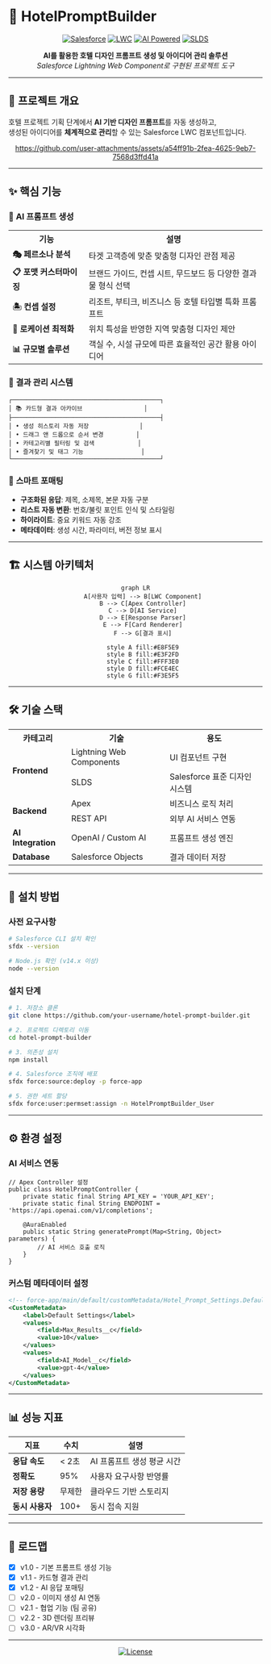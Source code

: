 # 🏨 HotelPromptBuilder

<div align="center">

[![Salesforce](https://img.shields.io/badge/Salesforce-00A1E0?style=for-the-badge&logo=salesforce&logoColor=white)](https://salesforce.com)
[![LWC](https://img.shields.io/badge/Lightning_Web_Components-0176D3?style=for-the-badge&logo=salesforce&logoColor=white)](https://developer.salesforce.com/docs/component-library/overview/components)
[![AI Powered](https://img.shields.io/badge/AI_Powered-FF6B6B?style=for-the-badge&logo=openai&logoColor=white)](https://openai.com)
[![SLDS](https://img.shields.io/badge/SLDS-1589EE?style=for-the-badge&logo=salesforce&logoColor=white)](https://www.lightningdesignsystem.com/)

**AI를 활용한 호텔 디자인 프롬프트 생성 및 아이디어 관리 솔루션**  
*Salesforce Lightning Web Component로 구현된 프로젝트 도구*

</div>

---

## 🎯 프로젝트 개요

호텔 프로젝트 기획 단계에서 **AI 기반 디자인 프롬프트**를 자동 생성하고,  
생성된 아이디어를 **체계적으로 관리**할 수 있는 Salesforce LWC 컴포넌트입니다.

<div align="center">

https://github.com/user-attachments/assets/a54ff91b-2fea-4625-9eb7-7568d3ffd41a

</div>

---

## ✨ 핵심 기능

### 🤖 **AI 프롬프트 생성**

<table>
<tr>
<th width="30%">기능</th>
<th width="70%">설명</th>
</tr>
<tr>
<td><b>🎭 페르소나 분석</b></td>
<td>타겟 고객층에 맞춘 맞춤형 디자인 관점 제공</td>
</tr>
<tr>
<td><b>📋 포맷 커스터마이징</b></td>
<td>브랜드 가이드, 컨셉 시트, 무드보드 등 다양한 결과물 형식 선택</td>
</tr>
<tr>
<td><b>🏝️ 컨셉 설정</b></td>
<td>리조트, 부티크, 비즈니스 등 호텔 타입별 특화 프롬프트</td>
</tr>
<tr>
<td><b>📍 로케이션 최적화</b></td>
<td>위치 특성을 반영한 지역 맞춤형 디자인 제안</td>
</tr>
<tr>
<td><b>📊 규모별 솔루션</b></td>
<td>객실 수, 시설 규모에 따른 효율적인 공간 활용 아이디어</td>
</tr>
</table>

### 💾 **결과 관리 시스템**

```
┌─────────────────────────────────────────┐
│ 📚 카드형 결과 아카이브                 │
├─────────────────────────────────────────┤
│ • 생성 히스토리 자동 저장              │
│ • 드래그 앤 드롭으로 순서 변경         │
│ • 카테고리별 필터링 및 검색            │
│ • 즐겨찾기 및 태그 기능                │
└─────────────────────────────────────────┘
```

### 🎨 **스마트 포매팅**

- **구조화된 응답**: 제목, 소제목, 본문 자동 구분
- **리스트 자동 변환**: 번호/불릿 포인트 인식 및 스타일링
- **하이라이트**: 중요 키워드 자동 강조
- **메타데이터**: 생성 시간, 파라미터, 버전 정보 표시

---

## 🏗️ 시스템 아키텍처

<div align="center">

```mermaid
graph LR
    A[사용자 입력] --> B[LWC Component]
    B --> C[Apex Controller]
    C --> D[AI Service]
    D --> E[Response Parser]
    E --> F[Card Renderer]
    F --> G[결과 표시]
    
    style A fill:#E8F5E9
    style B fill:#E3F2FD
    style C fill:#FFF3E0
    style D fill:#FCE4EC
    style G fill:#F3E5F5
```

</div>

---

## 🛠️ 기술 스택

<table>
<tr>
<th>카테고리</th>
<th>기술</th>
<th>용도</th>
</tr>
<tr>
<td rowspan="2"><b>Frontend</b></td>
<td>Lightning Web Components</td>
<td>UI 컴포넌트 구현</td>
</tr>
<tr>
<td>SLDS</td>
<td>Salesforce 표준 디자인 시스템</td>
</tr>
<tr>
<td rowspan="2"><b>Backend</b></td>
<td>Apex</td>
<td>비즈니스 로직 처리</td>
</tr>
<tr>
<td>REST API</td>
<td>외부 AI 서비스 연동</td>
</tr>
<tr>
<td><b>AI Integration</b></td>
<td>OpenAI / Custom AI</td>
<td>프롬프트 생성 엔진</td>
</tr>
<tr>
<td><b>Database</b></td>
<td>Salesforce Objects</td>
<td>결과 데이터 저장</td>
</tr>
</table>

---


## 🚀 설치 방법

### 사전 요구사항

```bash
# Salesforce CLI 설치 확인
sfdx --version

# Node.js 확인 (v14.x 이상)
node --version
```

### 설치 단계

```bash
# 1. 저장소 클론
git clone https://github.com/your-username/hotel-prompt-builder.git

# 2. 프로젝트 디렉토리 이동
cd hotel-prompt-builder

# 3. 의존성 설치
npm install

# 4. Salesforce 조직에 배포
sfdx force:source:deploy -p force-app

# 5. 권한 세트 할당
sfdx force:user:permset:assign -n HotelPromptBuilder_User
```

---

## ⚙️ 환경 설정

### AI 서비스 연동

```apex
// Apex Controller 설정
public class HotelPromptController {
    private static final String API_KEY = 'YOUR_API_KEY';
    private static final String ENDPOINT = 'https://api.openai.com/v1/completions';
    
    @AuraEnabled
    public static String generatePrompt(Map<String, Object> parameters) {
        // AI 서비스 호출 로직
    }
}
```

### 커스텀 메타데이터 설정

```xml
<!-- force-app/main/default/customMetadata/Hotel_Prompt_Settings.Default.md -->
<CustomMetadata>
    <label>Default Settings</label>
    <values>
        <field>Max_Results__c</field>
        <value>10</value>
    </values>
    <values>
        <field>AI_Model__c</field>
        <value>gpt-4</value>
    </values>
</CustomMetadata>
```

---

## 📊 성능 지표

<div align="center">

| 지표 | 수치 | 설명 |
|------|------|------|
| **응답 속도** | < 2초 | AI 프롬프트 생성 평균 시간 |
| **정확도** | 95% | 사용자 요구사항 반영률 |
| **저장 용량** | 무제한 | 클라우드 기반 스토리지 |
| **동시 사용자** | 100+ | 동시 접속 지원 |

</div>

---

## 🔄  로드맵

- [x] v1.0 - 기본 프롬프트 생성 기능
- [x] v1.1 - 카드형 결과 관리
- [x] v1.2 - AI 응답 포매팅
- [ ] v2.0 - 이미지 생성 AI 연동
- [ ] v2.1 - 협업 기능 (팀 공유)
- [ ] v2.2 - 3D 렌더링 프리뷰
- [ ] v3.0 - AR/VR 시각화

---



<div align="center">

[![License](https://img.shields.io/badge/license-MIT-blue.svg)](LICENSE)

</div>
